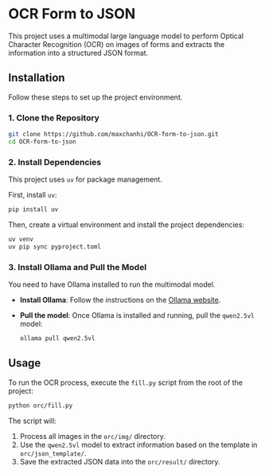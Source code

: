 # OCR Form to JSON

This project uses a multimodal large language model to perform Optical Character Recognition (OCR) on images of forms and extracts the information into a structured JSON format.

## Installation

Follow these steps to set up the project environment.

### 1. Clone the Repository

```bash
git clone https://github.com/maxchanhi/OCR-form-to-json.git
cd OCR-form-to-json
```

### 2. Install Dependencies

This project uses `uv` for package management.

First, install `uv`:

```bash
pip install uv
```

Then, create a virtual environment and install the project dependencies:

```bash
uv venv
uv pip sync pyproject.toml
```

### 3. Install Ollama and Pull the Model

You need to have Ollama installed to run the multimodal model.

- **Install Ollama**: Follow the instructions on the [Ollama website](https://ollama.com/).

- **Pull the model**: Once Ollama is installed and running, pull the `qwen2.5vl` model:

  ```bash
  ollama pull qwen2.5vl
  ```

## Usage

To run the OCR process, execute the `fill.py` script from the root of the project:

```bash
python orc/fill.py
```

The script will:
1. Process all images in the `orc/img/` directory.
2. Use the `qwen2.5vl` model to extract information based on the template in `orc/json_template/`.
3. Save the extracted JSON data into the `orc/result/` directory.